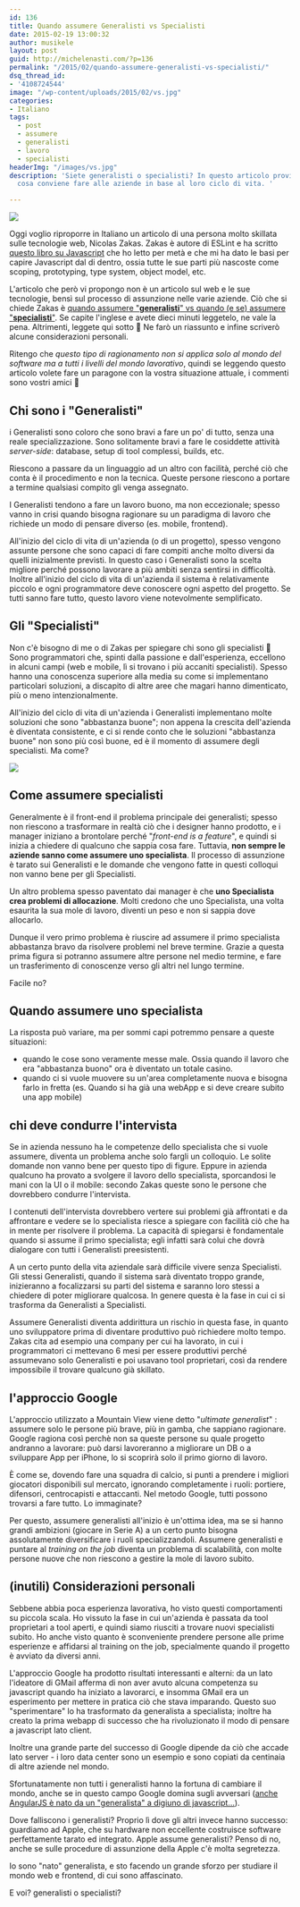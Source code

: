```yaml
---
id: 136
title: Quando assumere Generalisti vs Specialisti
date: 2015-02-19 13:00:32
author: musikele
layout: post
guid: http://michelenasti.com/?p=136
permalink: "/2015/02/quando-assumere-generalisti-vs-specialisti/"
dsq_thread_id:
- '4108724544'
image: "/wp-content/uploads/2015/02/vs.jpg"
categories:
- Italiano
tags:
  - post
  - assumere
  - generalisti
  - lavoro
  - specialisti
headerImg: "/images/vs.jpg"
description: 'Siete generalisti o specialisti? In questo articolo proviamo a scoprire
  cosa conviene fare alle aziende in base al loro ciclo di vita. '

---
```

![](https://i0.wp.com/michelenasti.com/wp-content/uploads/2015/02/vs.jpg)

Oggi voglio riproporre in Italiano un articolo di una persona molto skillata sulle tecnologie web, Nicolas Zakas. Zakas è autore di ESLint e ha scritto [questo libro su Javascript](http://amzn.to/2mKc6gl) che ho letto per metà e che mi ha dato le basi per capire Javascript dal di dentro, ossia tutte le sue parti più nascoste come scoping, prototyping, type system, object model, etc.

L'articolo che però vi propongo non è un articolo sul web e le sue tecnologie, bensì sul processo di assunzione nelle varie aziende. Ciò che si chiede Zakas è [quando assumere "**generalisti**" vs quando (e se) assumere "**specialisti**"](http://www.nczonline.net/blog/2014/07/15/generalists-and-specialists-thoughts-on-hiring/). Se capite l'inglese e avete dieci minuti leggetelo, ne vale la pena. Altrimenti, leggete qui sotto 🙂 Ne farò un riassunto e infine scriverò alcune considerazioni personali.

Ritengo che _questo tipo di ragionamento non si applica solo al mondo del software ma a tutti i livelli del mondo lavorativo_, quindi se leggendo questo articolo volete fare un paragone con la vostra situazione attuale, i commenti sono vostri amici 🙂

## Chi sono i "Generalisti"

i Generalisti sono coloro che sono bravi a fare un po' di tutto, senza una reale specializzazione. Sono solitamente bravi a fare le cosiddette attività _server-side_: database, setup di tool complessi, builds, etc. 

Riescono a passare da un linguaggio ad un altro con facilità, perché ciò che conta è il procedimento e non la tecnica. Queste persone riescono a portare a termine qualsiasi compito gli venga assegnato.

I Generalisti tendono a fare un lavoro buono, ma non eccezionale; spesso vanno in crisi quando bisogna ragionare su un paradigma di lavoro che richiede un modo di pensare diverso (es. mobile, frontend).

All'inizio del ciclo di vita di un'azienda (o di un progetto), spesso vengono assunte persone che sono capaci di fare compiti anche molto diversi da quelli inizialmente previsti. In questo caso i Generalisti sono la scelta migliore perché possono lavorare a più ambiti senza sentirsi in difficoltà. Inoltre all'inizio del ciclo di vita di un'azienda il sistema è relativamente piccolo e ogni programmatore deve conoscere ogni aspetto del progetto. Se tutti sanno fare tutto, questo lavoro viene notevolmente semplificato.

## Gli "Specialisti"

Non c'è bisogno di me o di Zakas per spiegare chi sono gli specialisti 🙂 Sono programmatori che, spinti dalla passione e dall'esperienza, eccellono in alcuni campi (web e mobile, lì si trovano i più accaniti specialisti). Spesso hanno una conoscenza superiore alla media su come si implementano particolari soluzioni, a discapito di altre aree che magari hanno dimenticato, più o meno intenzionalmente.

All'inizio del ciclo di vita di un'azienda i Generalisti implementano molte soluzioni che sono "abbastanza buone"; non appena la crescita dell'azienda è diventata consistente, e ci si rende conto che le soluzioni "abbastanza buone" non sono più così buone, ed è il momento di assumere degli specialisti. Ma come?

![](https://i1.wp.com/michelenasti.com/wp-content/uploads/2015/02/SPECIALIST-vs-GENERALIST.jpg)

## Come assumere specialisti

Generalmente è il front-end il problema principale dei generalisti; spesso non riescono a trasformare in realtà ciò che i designer hanno prodotto, e i manager iniziano a brontolare perché "_front-end is a feature_", e quindi si inizia a chiedere di qualcuno che sappia cosa fare. Tuttavia, **non sempre le aziende sanno come assumere uno specialista**. Il processo di assunzione è tarato sui Generalisti e le domande che vengono fatte in questi colloqui non vanno bene per gli Specialisti.

Un altro problema spesso paventato dai manager è che **uno Specialista crea problemi di allocazione**. Molti credono che uno Specialista, una volta esaurita la sua mole di lavoro, diventi un peso e non si sappia dove allocarlo.

Dunque il vero primo problema è riuscire ad assumere il primo specialista abbastanza bravo da risolvere problemi nel breve termine. Grazie a questa prima figura si potranno assumere altre persone nel medio termine, e fare un trasferimento di conoscenze verso gli altri nel lungo termine.

Facile no?

## Quando assumere uno specialista

La risposta può variare, ma per sommi capi potremmo pensare a queste situazioni:

* quando le cose sono veramente messe male. Ossia quando il lavoro che era "abbastanza buono" ora è diventato un totale casino.
* quando ci si vuole muovere su un'area completamente nuova e bisogna farlo in fretta (es. Quando si ha già una webApp e si deve creare subito una app mobile)

## chi deve condurre l'intervista

Se in azienda nessuno ha le competenze dello specialista che si vuole assumere, diventa un problema anche solo fargli un colloquio. Le solite domande non vanno bene per questo tipo di figure. Eppure in azienda qualcuno ha provato a svolgere il lavoro dello specialista, sporcandosi le mani con la UI o il mobile: secondo Zakas queste sono le persone che dovrebbero condurre l'intervista.

I contenuti dell'intervista dovrebbero vertere sui problemi già affrontati e da affrontare e vedere se lo specialista riesce a spiegare con facilità ciò che ha in mente per risolvere il problema. La capacità di spiegarsi è fondamentale quando si assume il primo specialista; egli infatti sarà colui che dovrà dialogare con tutti i Generalisti preesistenti.

A un certo punto della vita aziendale sarà difficile vivere senza Specialisti. Gli stessi Generalisti, quando il sistema sarà diventato troppo grande, inizieranno a focalizzarsi su parti del sistema e saranno loro stessi a chiedere di poter migliorare qualcosa. In genere questa è la fase in cui ci si trasforma da Generalisti a Specialisti.

Assumere Generalisti diventa addirittura un rischio in questa fase, in quanto uno sviluppatore prima di diventare produttivo può richiedere molto tempo. Zakas cita ad esempio una company per cui ha lavorato, in cui i programmatori ci mettevano 6 mesi per essere produttivi perché assumevano solo Generalisti e poi usavano tool proprietari, così da rendere impossibile il trovare qualcuno già skillato.

## l'approccio Google

L'approccio utilizzato a Mountain View viene detto "_ultimate generalist_" : assumere solo le persone più brave, più in gamba, che sappiano ragionare. Google ragiona così perchè non sa queste persone su quale progetto andranno a lavorare: può darsi lavoreranno a migliorare un DB o a sviluppare App per iPhone, lo si scoprirà solo il primo giorno di lavoro.

È come se, dovendo fare una squadra di calcio, si punti a prendere i migliori giocatori disponibili sul mercato, ignorando completamente i ruoli: portiere, difensori, centrocapisti e attaccanti. Nel metodo Google, tutti possono trovarsi a fare tutto. Lo immaginate?

Per questo, assumere generalisti all'inizio è un'ottima idea, ma se si hanno grandi ambizioni (giocare in Serie A) a un certo punto bisogna assolutamente diversificare i ruoli specializzandoli. Assumere generalisti e puntare al _training on the job_ diventa un problema di scalabilità, con molte persone nuove che non riescono a gestire la mole di lavoro subito.

## (inutili) Considerazioni personali

Sebbene abbia poca esperienza lavorativa, ho visto questi comportamenti su piccola scala. Ho vissuto la fase in cui un'azienda è passata da tool proprietari a tool aperti, e quindi siamo riusciti a trovare nuovi specialisti subito. Ho anche visto quanto è sconveniente prendere persone alle prime esperienze e affidarsi al training on the job, specialmente quando il progetto è avviato da diversi anni.

L'approccio Google ha prodotto risultati interessanti e alterni: da un lato l'ideatore di GMail afferma di non aver avuto alcuna competenza su javascript quando ha iniziato a lavorarci, e insomma GMail era un esperimento per mettere in pratica ciò che stava imparando. Questo suo "sperimentare" lo ha trasformato da generalista a specialista; inoltre ha creato la prima webapp di successo che ha rivoluzionato il modo di pensare a javascript lato client.

Inoltre una grande parte del successo di Google dipende da ciò che accade lato server - i loro data center sono un esempio e sono copiati da centinaia di altre aziende nel mondo.

Sfortunatamente non tutti i generalisti hanno la fortuna di cambiare il mondo, anche se in questo campo Google domina sugli avversari ([anche AngularJS è nato da un "generalista" a digiuno di javascript...](http://michelenasti.com/2015/02/pro-e-contro-di-angularjs-dopo-2-mesi-di-lavoro/)).

Dove falliscono i generalisti? Proprio lì dove gli altri invece hanno successo: guardiamo ad Apple, che su hardware non eccellente costruisce software perfettamente tarato ed integrato. Apple assume generalisti? Penso di no, anche se sulle procedure di assunzione della Apple c'è molta segretezza.

Io sono "nato" generalista, e sto facendo un grande sforzo per studiare il mondo web e frontend, di cui sono affascinato.

E voi? generalisti o specialisti?